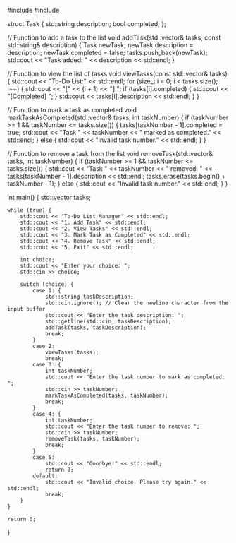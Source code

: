 #include <iostream>
#include <vector>

struct Task {
    std::string description;
    bool completed;
};

// Function to add a task to the list
void addTask(std::vector<Task>& tasks, const std::string& description) {
    Task newTask;
    newTask.description = description;
    newTask.completed = false;
    tasks.push_back(newTask);
    std::cout << "Task added: " << description << std::endl;
}

// Function to view the list of tasks
void viewTasks(const std::vector<Task>& tasks) {
    std::cout << "To-Do List:" << std::endl;
    for (size_t i = 0; i < tasks.size(); i++) {
        std::cout << "[" << (i + 1) << "] ";
        if (tasks[i].completed) {
            std::cout << "[Completed] ";
        }
        std::cout << tasks[i].description << std::endl;
    }
}

// Function to mark a task as completed
void markTaskAsCompleted(std::vector<Task>& tasks, int taskNumber) {
    if (taskNumber >= 1 && taskNumber <= tasks.size()) {
        tasks[taskNumber - 1].completed = true;
        std::cout << "Task " << taskNumber << " marked as completed." << std::endl;
    } else {
        std::cout << "Invalid task number." << std::endl;
    }
}

// Function to remove a task from the list
void removeTask(std::vector<Task>& tasks, int taskNumber) {
    if (taskNumber >= 1 && taskNumber <= tasks.size()) {
        std::cout << "Task " << taskNumber << " removed: " << tasks[taskNumber - 1].description << std::endl;
        tasks.erase(tasks.begin() + taskNumber - 1);
    } else {
        std::cout << "Invalid task number." << std::endl;
    }
}

int main() {
    std::vector<Task> tasks;

    while (true) {
        std::cout << "To-Do List Manager" << std::endl;
        std::cout << "1. Add Task" << std::endl;
        std::cout << "2. View Tasks" << std::endl;
        std::cout << "3. Mark Task as Completed" << std::endl;
        std::cout << "4. Remove Task" << std::endl;
        std::cout << "5. Exit" << std::endl;

        int choice;
        std::cout << "Enter your choice: ";
        std::cin >> choice;

        switch (choice) {
            case 1: {
                std::string taskDescription;
                std::cin.ignore(); // Clear the newline character from the input buffer
                std::cout << "Enter the task description: ";
                std::getline(std::cin, taskDescription);
                addTask(tasks, taskDescription);
                break;
            }
            case 2:
                viewTasks(tasks);
                break;
            case 3: {
                int taskNumber;
                std::cout << "Enter the task number to mark as completed: ";
                std::cin >> taskNumber;
                markTaskAsCompleted(tasks, taskNumber);
                break;
            }
            case 4: {
                int taskNumber;
                std::cout << "Enter the task number to remove: ";
                std::cin >> taskNumber;
                removeTask(tasks, taskNumber);
                break;
            }
            case 5:
                std::cout << "Goodbye!" << std::endl;
                return 0;
            default:
                std::cout << "Invalid choice. Please try again." << std::endl;
                break;
        }
    }

    return 0;
}
